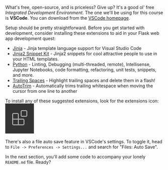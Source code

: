 What's free, open-source, and is priceless? Give up? It's a good ol' free *Integrated Development Environment*. The one we'll be using for this course is **VSCode**. You can download from the <a href="https://code.visualstudio.com" target="_blank">VSCode homepage</a>.

Setup should be pretty straightforward. Before you get started with development, consider installing these extensions to aid in your Flask web app development quest:

- <a href="https://marketplace.visualstudio.com/items?itemName=wholroyd.jinja" target="_blank">Jinja</a> - Jinja template language support for Visual Studio Code
- <a href="https://marketplace.visualstudio.com/items?itemName=WyattFerguson.jinja2-snippet-kit" target="_blank">Jinja2 Snippet Kit</a> - Jinja2 snippets for cool attractive people to use in your HTML templates.
-  <a href="https://marketplace.visualstudio.com/items?itemName=ms-python.python" target="_blank">Python</a> - Linting, Debugging (multi-threaded, remote), Intellisense, Jupyter Notebooks, code formatting, refactoring, unit tests, snippets, and more.
- <a href="https://marketplace.visualstudio.com/items?itemName=shardulm94.trailing-spaces" target="_blank">Trailing Spaces</a> - Highlight trailing spaces and delete them in a flash!
- <a href="https://marketplace.visualstudio.com/items?itemName=NathanRidley.autotrim" target="_blank">AutoTrim</a> - Automatically trims trailing whitespace when moving the cursor from one line to another

[//]: # (Some more suggestions?)

To install any of these suggested extensions, look for the extensions icon:
![VSCode Extensions](../images/extensions-view-icon.png)

There's also a file auto save feature in VSCode's settings. To toggle it, head to `File -> Preferences -> Settings...` and search for "Files: Auto Save".

[//]: # (More to add on the layout)

In the next section, you'll add some code to accompany your lonely `README.md` file. Ready?
